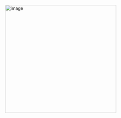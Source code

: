 <img width="361" alt="image" src="https://user-images.githubusercontent.com/88447983/188566661-da6ca137-16f2-4eaf-a5ee-f7cf54dff8bb.png" width="30%" height="30%">
